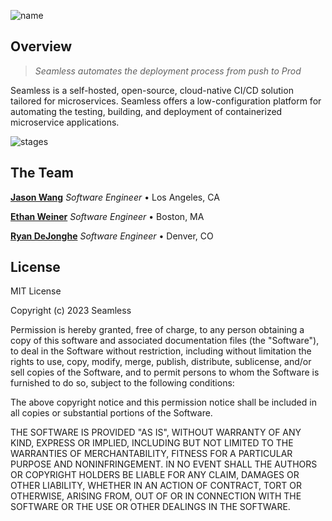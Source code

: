 ![name](https://user-images.githubusercontent.com/74154385/229129842-29d343af-0525-4113-a37d-1286e11733a0.png)

## Overview

> _Seamless automates the deployment process from push to Prod_

Seamless is a self-hosted, open-source, cloud-native CI/CD solution tailored for microservices. Seamless offers a low-configuration platform for automating the testing, building, and deployment of containerized microservice applications.

![stages](https://user-images.githubusercontent.com/74154385/229130723-0efd94c5-db15-403c-a1da-b95a1b26d9b8.svg)

## The Team

**<a href="https://github.com/jasonherngwang" target="_blank">Jason Wang</a>** _Software Engineer_ • Los Angeles, CA

**<a href="https://github.com/ethanjweiner" target="_blank">Ethan Weiner</a>** _Software Engineer_ • Boston, MA

**<a href="https://github.com/RDeJonghe" target="_blank">Ryan DeJonghe</a>** _Software Engineer_ • Denver, CO

## License

MIT License

Copyright (c) 2023 Seamless

Permission is hereby granted, free of charge, to any person obtaining a copy of this software and associated documentation files (the "Software"), to deal in the Software without restriction, including without limitation the rights to use, copy, modify, merge, publish, distribute, sublicense, and/or sell copies of the Software, and to permit persons to whom the Software is furnished to do so, subject to the following conditions:

The above copyright notice and this permission notice shall be included in all copies or substantial portions of the Software.

THE SOFTWARE IS PROVIDED "AS IS", WITHOUT WARRANTY OF ANY KIND, EXPRESS OR IMPLIED, INCLUDING BUT NOT LIMITED TO THE WARRANTIES OF MERCHANTABILITY, FITNESS FOR A PARTICULAR PURPOSE AND NONINFRINGEMENT. IN NO EVENT SHALL THE AUTHORS OR COPYRIGHT HOLDERS BE LIABLE FOR ANY CLAIM, DAMAGES OR OTHER LIABILITY, WHETHER IN AN ACTION OF CONTRACT, TORT OR OTHERWISE, ARISING FROM, OUT OF OR IN CONNECTION WITH THE SOFTWARE OR THE USE OR OTHER DEALINGS IN THE SOFTWARE.
